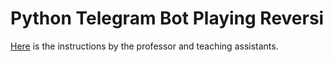 # Python Telegram Bot Playing Reversi

[Here](https://hackmd.io/@truckski/BJ_l615N2) is the instructions by the professor and teaching assistants.
